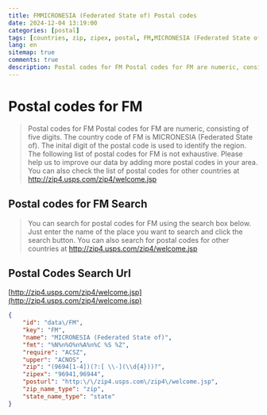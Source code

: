 ```yaml
---
title: FMMICRONESIA (Federated State of) Postal codes 
date: 2024-12-04 13:19:00
categories: [postal]
tags: [countries, zip, zipex, postal, FM,MICRONESIA (Federated State of)]
lang: en
sitemap: true
comments: true
description: Postal codes for FM Postal codes for FM are numeric, consisting of five digits. The country code of FM is MICRONESIA (Federated State of). The inital digit of the postal code is used to identify the region. The following list of postal codes for FM is not exhaustive. Please help us to improve our data by adding more postal codes in your area. You can also check the list of postal codes for other countries at http://zip4.usps.com/zip4/welcome.jsp
---
```


# Postal codes for FM
> Postal codes for FM Postal codes for FM are numeric, consisting of five digits. The country code of FM is MICRONESIA (Federated State of). The inital digit of the postal code is used to identify the region. The following list of postal codes for FM is not exhaustive. Please help us to improve our data by adding more postal codes in your area. You can also check the list of postal codes for other countries at http://zip4.usps.com/zip4/welcome.jsp

## Postal codes for FM Search 
> You can search for postal codes for FM using the search box below. Just enter the name of the place you want to search and click the search button. You can also search for postal codes for other countries at http://zip4.usps.com/zip4/welcome.jsp

## Postal Codes Search Url

[http://zip4.usps.com/zip4/welcome.jsp](http://zip4.usps.com/zip4/welcome.jsp)
```json
{
    "id": "data\/FM",
    "key": "FM",
    "name": "MICRONESIA (Federated State of)",
    "fmt": "%N%n%O%n%A%n%C %S %Z",
    "require": "ACSZ",
    "upper": "ACNOS",
    "zip": "(9694[1-4])(?:[ \\-](\\d{4}))?",
    "zipex": "96941,96944",
    "posturl": "http:\/\/zip4.usps.com\/zip4\/welcome.jsp",
    "zip_name_type": "zip",
    "state_name_type": "state"
}
```
